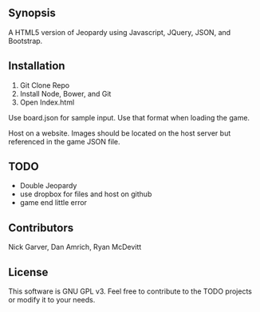 ## Synopsis

A HTML5 version of Jeopardy using Javascript, JQuery, JSON, and Bootstrap. 

## Installation

1. Git Clone Repo
2. Install Node, Bower, and Git
3. Open Index.html

Use board.json for sample input. Use that format when loading the game.

Host on a website. Images should be located on the host server but referenced in the game JSON file.

## TODO

- Double Jeopardy
- use dropbox for files and host on github
- game end little error

## Contributors

Nick Garver, Dan Amrich, Ryan McDevitt

## License

This software is GNU GPL v3. Feel free to contribute to the TODO projects or modify it to your needs.
